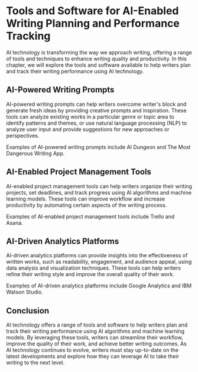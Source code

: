 Tools and Software for AI-Enabled Writing Planning and Performance Tracking
===========================================================================================================================================

AI technology is transforming the way we approach writing, offering a range of tools and techniques to enhance writing quality and productivity. In this chapter, we will explore the tools and software available to help writers plan and track their writing performance using AI technology.

AI-Powered Writing Prompts
--------------------------

AI-powered writing prompts can help writers overcome writer's block and generate fresh ideas by providing creative prompts and inspiration. These tools can analyze existing works in a particular genre or topic area to identify patterns and themes, or use natural language processing (NLP) to analyze user input and provide suggestions for new approaches or perspectives.

Examples of AI-powered writing prompts include AI Dungeon and The Most Dangerous Writing App.

AI-Enabled Project Management Tools
-----------------------------------

AI-enabled project management tools can help writers organize their writing projects, set deadlines, and track progress using AI algorithms and machine learning models. These tools can improve workflow and increase productivity by automating certain aspects of the writing process.

Examples of AI-enabled project management tools include Trello and Asana.

AI-Driven Analytics Platforms
-----------------------------

AI-driven analytics platforms can provide insights into the effectiveness of written works, such as readability, engagement, and audience appeal, using data analysis and visualization techniques. These tools can help writers refine their writing style and improve the overall quality of their work.

Examples of AI-driven analytics platforms include Google Analytics and IBM Watson Studio.

Conclusion
----------

AI technology offers a range of tools and software to help writers plan and track their writing performance using AI algorithms and machine learning models. By leveraging these tools, writers can streamline their workflow, improve the quality of their work, and achieve better writing outcomes. As AI technology continues to evolve, writers must stay up-to-date on the latest developments and explore how they can leverage AI to take their writing to the next level.
